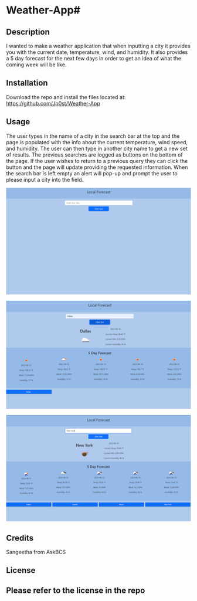 # Weather-App#
## Description

I wanted to make a weather application that when inputting a city it provides you with the current date, temperature, wind, and humidity.  It also provides a 5 day forecast for the next few days in order to get an idea of what the coming week will be like. 
## Installation

Download the repo and install the files located at: https://github.com/Jp0st/Weather-App
## Usage

The user types in the name of a city in the search bar at the top and the page is populated with the info about the current temperature, wind speed, and humidity. The user can then type in another city name to get a new set of results.  The previous searches are logged as buttons on the bottom of the page.  If the user wishes to return to a previous query they can click the button and the page will update providing the requested information.  When the search bar is left empty an alert will pop-up and prompt the user to please input a city into the field. 

![The page on open](./assets/images/Init%20Page.PNG)

![After first search](./assets/images/First%20Search.PNG)

![Multiple stored searches](./assets/images/multiple%20search.PNG)

## Credits

Sangeetha from AskBCS

## License

Please refer to the license in the repo
---